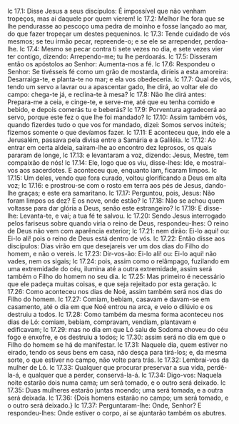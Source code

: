 lc 17.1: Disse Jesus a seus discípulos: É impossível que não venham tropeços, mas ai daquele por quem vierem!
lc 17.2: Melhor lhe fora que se lhe pendurasse ao pescoço uma pedra de moinho e fosse lançado ao mar, do que fazer tropeçar um destes pequeninos.
lc 17.3: Tende cuidado de vós mesmos; se teu irmão pecar, repreende-o; e se ele se arrepender, perdoa-lhe.
lc 17.4: Mesmo se pecar contra ti sete vezes no dia, e sete vezes vier ter contigo, dizendo: Arrependo-me; tu lhe perdoarás.
lc 17.5: Disseram então os apóstolos ao Senhor: Aumenta-nos a fé.
lc 17.6: Respondeu o Senhor: Se tivésseis fé como um grão de mostarda, diríeis a esta amoreira: Desarraiga-te, e planta-te no mar; e ela vos obedeceria.
lc 17.7: Qual de vós, tendo um servo a lavrar ou a apascentar gado, lhe dirá, ao voltar ele do campo: chega-te já, e reclina-te à mesa?
lc 17.8: Não lhe dirá antes: Prepara-me a ceia, e cinge-te, e serve-me, até que eu tenha comido e bebido, e depois comerás tu e beberás?
lc 17.9: Porventura agradecerá ao servo, porque este fez o que lhe foi mandado?
lc 17.10: Assim também vós, quando fizerdes tudo o que vos for mandado, dizei: Somos servos inúteis; fizemos somente o que devíamos fazer.
lc 17.11: E aconteceu que, indo ele a Jerusalém, passava pela divisa entre a Samária e a Galiléia.
lc 17.12: Ao entrar em certa aldeia, saíram-lhe ao encontro dez leprosos, os quais pararam de longe,
lc 17.13: e levantaram a voz, dizendo: Jesus, Mestre, tem compaixão de nós!
lc 17.14: Ele, logo que os viu, disse-lhes: Ide, e mostrai-vos aos sacerdotes. E aconteceu que, enquanto iam, ficaram limpos.
lc 17.15: Um deles, vendo que fora curado, voltou glorificando a Deus em alta voz;
lc 17.16: e prostrou-se com o rosto em terra aos pés de Jesus, dando-lhe graças; e este era samaritano.
lc 17.17: Perguntou, pois, Jesus: Não foram limpos os dez? E os nove, onde estão?
lc 17.18: Não se achou quem voltasse para dar glória a Deus, senão este estrangeiro?
lc 17.19: E disse-lhe: Levanta-te, e vai; a tua fé te salvou.
lc 17.20: Sendo Jesus interrogado pelos fariseus sobre quando viria o reino de Deus, respondeu-lhes: O reino de Deus não vem com aparência exterior;
lc 17.21: nem dirão: Ei-lo aqui! ou: Ei-lo ali! pois o reino de Deus está dentro de vós.
lc 17.22: Então disse aos discípulos: Dias virão em que desejareis ver um dos dias do Filho do homem, e não o vereis.
lc 17.23: Dir-vos-ão: Ei-lo ali! ou: Ei-lo aqui! não vades, nem os sigais;
lc 17.24: pois, assim como o relâmpago, fuzilando em uma extremidade do céu, ilumina até a outra extremidade, assim será também o Filho do homem no seu dia.
lc 17.25: Mas primeiro é necessário que ele padeça muitas coisas, e que seja rejeitado por esta geração.
lc 17.26: Como aconteceu nos dias de Noé, assim também será nos dias do Filho do homem.
lc 17.27: Comiam, bebiam, casavam e davam-se em casamento, até o dia em que Noé entrou na arca, e veio o dilúvio e os destruiu a todos.
lc 17.28: Como também da mesma forma aconteceu nos dias de Ló: comiam, bebiam, compravam, vendiam, plantavam e edificavam;
lc 17.29: mas no dia em que Ló saiu de Sodoma choveu do céu fogo e enxofre, e os destruiu a todos;
lc 17.30: assim será no dia em que o Filho do homem se há de manifestar.
lc 17.31: Naquele dia, quem estiver no eirado, tendo os seus bens em casa, não desça para tirá-los; e, da mesma sorte, o que estiver no campo, não volte para trás.
lc 17.32: Lembrai-vos da mulher de Ló.
lc 17.33: Qualquer que procurar preservar a sua vida, perdê-la-á, e qualquer que a perder, conservá-la-á.
lc 17.34: Digo-vos: Naquela noite estarão dois numa cama; um será tomado, e o outro será deixado.
lc 17.35: Duas mulheres estarão juntas moendo; uma será tomada, e a outra será deixada.
lc 17.36: {Dois homens estarão no campo; um será tomado, e o outro será deixado.}
lc 17.37: Perguntaram-lhe: Onde, Senhor? E respondeu-lhes: Onde estiver o corpo, aí se ajuntarão também os abutres.
